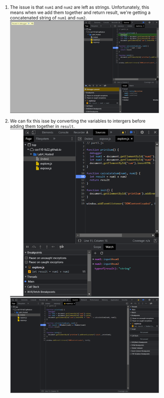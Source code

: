 1. The issue is that `num1` and `num2` are left as strings. Unfortunately, this means when we add them together and return result, we're getting a concatenated string of `num1` and `num2`.
![Image](./calculateSum.png)

2. We can fix this isse by converting the variables to intergers before adding them together in `result`.
![Image](./result-dataType.png)
![Image](./fix.png)